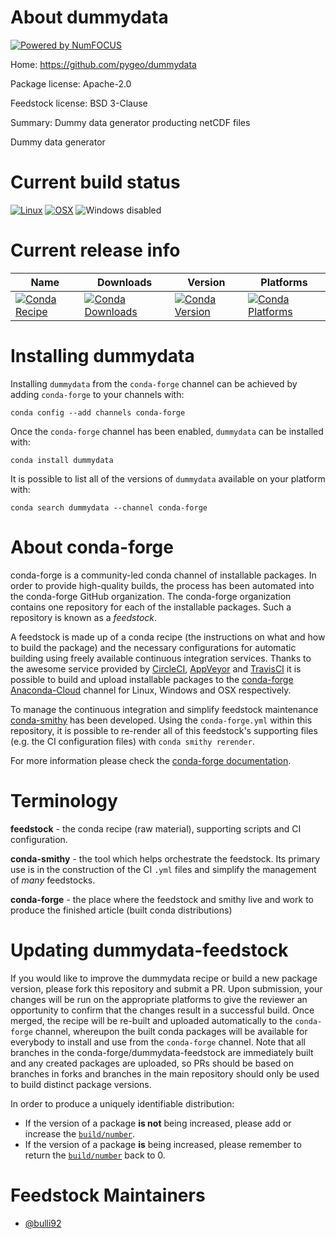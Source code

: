 About dummydata
===============

[![Powered by NumFOCUS](https://img.shields.io/badge/powered%20by-NumFOCUS-orange.svg?style=flat&colorA=E1523D&colorB=007D8A)](http://numfocus.org)

Home: https://github.com/pygeo/dummydata

Package license: Apache-2.0

Feedstock license: BSD 3-Clause

Summary: Dummy data generator producting netCDF files

Dummy data generator

Current build status
====================

[![Linux](https://img.shields.io/circleci/project/github/conda-forge/dummydata-feedstock/master.svg?label=Linux)](https://circleci.com/gh/conda-forge/dummydata-feedstock)
[![OSX](https://img.shields.io/travis/conda-forge/dummydata-feedstock/master.svg?label=macOS)](https://travis-ci.org/conda-forge/dummydata-feedstock)
![Windows disabled](https://img.shields.io/badge/Windows-disabled-lightgrey.svg)

Current release info
====================

| Name | Downloads | Version | Platforms |
| --- | --- | --- | --- |
| [![Conda Recipe](https://img.shields.io/badge/recipe-dummydata-green.svg)](https://anaconda.org/conda-forge/dummydata) | [![Conda Downloads](https://img.shields.io/conda/dn/conda-forge/dummydata.svg)](https://anaconda.org/conda-forge/dummydata) | [![Conda Version](https://img.shields.io/conda/vn/conda-forge/dummydata.svg)](https://anaconda.org/conda-forge/dummydata) | [![Conda Platforms](https://img.shields.io/conda/pn/conda-forge/dummydata.svg)](https://anaconda.org/conda-forge/dummydata) |

Installing dummydata
====================

Installing `dummydata` from the `conda-forge` channel can be achieved by adding `conda-forge` to your channels with:

```
conda config --add channels conda-forge
```

Once the `conda-forge` channel has been enabled, `dummydata` can be installed with:

```
conda install dummydata
```

It is possible to list all of the versions of `dummydata` available on your platform with:

```
conda search dummydata --channel conda-forge
```


About conda-forge
=================

conda-forge is a community-led conda channel of installable packages.
In order to provide high-quality builds, the process has been automated into the
conda-forge GitHub organization. The conda-forge organization contains one repository
for each of the installable packages. Such a repository is known as a *feedstock*.

A feedstock is made up of a conda recipe (the instructions on what and how to build
the package) and the necessary configurations for automatic building using freely
available continuous integration services. Thanks to the awesome service provided by
[CircleCI](https://circleci.com/), [AppVeyor](https://www.appveyor.com/)
and [TravisCI](https://travis-ci.org/) it is possible to build and upload installable
packages to the [conda-forge](https://anaconda.org/conda-forge)
[Anaconda-Cloud](https://anaconda.org/) channel for Linux, Windows and OSX respectively.

To manage the continuous integration and simplify feedstock maintenance
[conda-smithy](https://github.com/conda-forge/conda-smithy) has been developed.
Using the ``conda-forge.yml`` within this repository, it is possible to re-render all of
this feedstock's supporting files (e.g. the CI configuration files) with ``conda smithy rerender``.

For more information please check the [conda-forge documentation](https://conda-forge.org/docs/).

Terminology
===========

**feedstock** - the conda recipe (raw material), supporting scripts and CI configuration.

**conda-smithy** - the tool which helps orchestrate the feedstock.
                   Its primary use is in the construction of the CI ``.yml`` files
                   and simplify the management of *many* feedstocks.

**conda-forge** - the place where the feedstock and smithy live and work to
                  produce the finished article (built conda distributions)


Updating dummydata-feedstock
============================

If you would like to improve the dummydata recipe or build a new
package version, please fork this repository and submit a PR. Upon submission,
your changes will be run on the appropriate platforms to give the reviewer an
opportunity to confirm that the changes result in a successful build. Once
merged, the recipe will be re-built and uploaded automatically to the
`conda-forge` channel, whereupon the built conda packages will be available for
everybody to install and use from the `conda-forge` channel.
Note that all branches in the conda-forge/dummydata-feedstock are
immediately built and any created packages are uploaded, so PRs should be based
on branches in forks and branches in the main repository should only be used to
build distinct package versions.

In order to produce a uniquely identifiable distribution:
 * If the version of a package **is not** being increased, please add or increase
   the [``build/number``](https://conda.io/docs/user-guide/tasks/build-packages/define-metadata.html#build-number-and-string).
 * If the version of a package **is** being increased, please remember to return
   the [``build/number``](https://conda.io/docs/user-guide/tasks/build-packages/define-metadata.html#build-number-and-string)
   back to 0.

Feedstock Maintainers
=====================

* [@bulli92](https://github.com/bulli92/)

